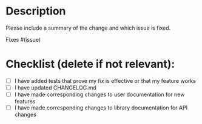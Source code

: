 # Description

Please include a summary of the change and which issue is fixed.

Fixes #(issue)

# Checklist (delete if not relevant):

- [ ] I have added tests that prove my fix is effective or that my feature works
- [ ] I have updated CHANGELOG.md
- [ ] I have made corresponding changes to user documentation for new features
- [ ] I have made corresponding changes to library documentation for API changes
